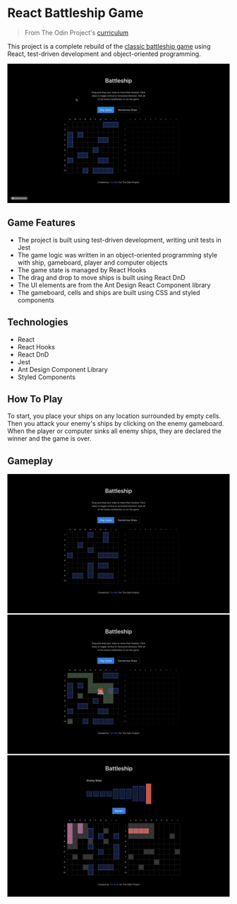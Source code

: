 # React Battleship Game

> From The Odin Project's [curriculum](https://www.theodinproject.com/courses/javascript/lessons/battleship)

This project is a complete rebuild of the [classic battleship game](http://en.battleship-game.org/) using React, test-driven development and object-oriented programming.

[![battleship preview](./battleship-screenshot.gif)](https://timkellytk.github.io/project-battleship/)

## Game Features

- The project is built using test-driven development, writing unit tests in Jest
- The game logic was written in an object-oriented programming style with ship, gameboard, player and computer objects
- The game state is managed by React Hooks
- The drag and drop to move ships is built using React DnD
- The UI elements are from the Ant Design React Component library
- The gameboard, cells and ships are built using CSS and styled components

## Technologies

- React
- React Hooks
- React DnD
- Jest
- Ant Design Component Library
- Styled Components

## How To Play

To start, you place your ships on any location surrounded by empty cells. Then you attack your enemy's ships by clicking on the enemy gameboard. When the player or computer sinks all enemy ships, they are declared the winner and the game is over.

## Gameplay

[![battleship preview](./gameplay1.png)](https://timkellytk.github.io/project-battleship/)
[![battleship preview](./gameplay2.png)](https://timkellytk.github.io/project-battleship/)
[![battleship preview](./gameplay3.png)](https://timkellytk.github.io/project-battleship/)
